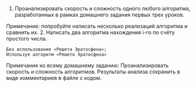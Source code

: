 1. Проанализировать скорость и сложность одного любого алгоритма, разработанных в рамках домашнего задания первых трех уроков.

Примечание: попробуйте написать несколько реализаций алгоритма и сравнить их.
2. Написать два алгоритма нахождения i-го по счёту простого числа.

    Без использования «Решета Эратосфена»;
    Используя алгоритм «Решето Эратосфена»

Примечание ко всему домашнему заданию: Проанализировать скорость и сложность алгоритмов. Результаты анализа сохранить в виде комментариев в файле с кодом.
